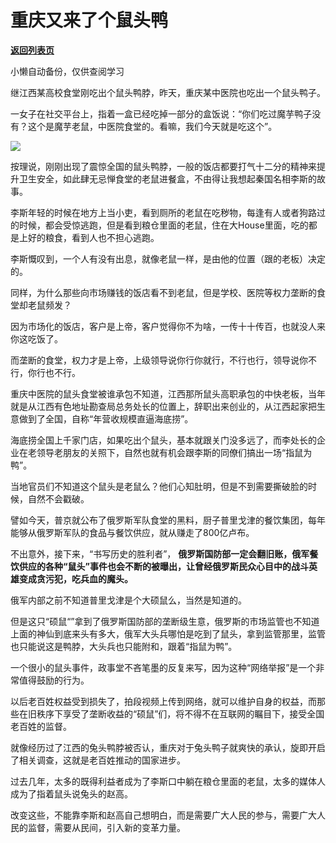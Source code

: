 # 重庆又来了个鼠头鸭

[**返回列表页**](/gzh/政事堂2019)

小懒自动备份，仅供查阅学习

继江西某高校食堂刚吃出个鼠头鸭脖，昨天，重庆某中医院也吃出一个鼠头鸭子。

一女子在社交平台上，指着一盒已经吃掉一部分的盒饭说：“你们吃过魔芋鸭子没有？这个是魔芋老鼠，中医院食堂的。看嘛，我们今天就是吃这个”。

![](https://mmbiz.qpic.cn/mmbiz_jpg/rxhS23yu8cNNtPWhpQNibFvMiaibCtnWxGiaZ6W8UrtogopMpRBu5EnW9eibBXAc6xibHEZHc4LrAgaU1ggbXYouj6hg/640?wx_fmt=jpeg)

按理说，刚刚出现了震惊全国的鼠头鸭脖，一般的饭店都要打气十二分的精神来提升卫生安全，如此肆无忌惮食堂的老鼠进餐盒，不由得让我想起秦国名相李斯的故事。

李斯年轻的时候在地方上当小吏，看到厕所的老鼠在吃秽物，每逢有人或者狗路过的时候，都会受惊逃跑，但是看到粮仓里面的老鼠，住在大House里面，吃的都是上好的粮食，看到人也不担心逃跑。

李斯慨叹到，一个人有没有出息，就像老鼠一样，是由他的位置（跟的老板）决定的。  

同样，为什么那些向市场赚钱的饭店看不到老鼠，但是学校、医院等权力垄断的食堂却老鼠频发？

因为市场化的饭店，客户是上帝，客户觉得你不为啥，一传十十传百，也就没人来你这吃饭了。

而垄断的食堂，权力才是上帝，上级领导说你行你就行，不行也行，领导说你不行，你行也不行。

重庆中医院的鼠头食堂被谁承包不知道，江西那所鼠头高职承包的中快老板，当年就是从江西有色地址勘查局总务处长的位置上，辞职出来创业的，从江西起家把生意做到了全国，自称“年营收规模直逼海底捞”。

海底捞全国上千家门店，如果吃出个鼠头，基本就跟关门没多远了，而李处长的企业在老领导老朋友的关照下，自然也就有机会跟李斯的同僚们搞出一场“指鼠为鸭”。

当地官员们不知道这个鼠头是老鼠么？他们心知肚明，但是不到需要撕破脸的时候，自然不会戳破。

譬如今天，普京就公布了俄罗斯军队食堂的黑料，厨子普里戈津的餐饮集团，每年能够从俄罗斯军队的食品与餐饮供应，就从赚走了800亿卢布。

不出意外，接下来，“书写历史的胜利者”，
**俄罗斯国防部一定会翻旧账，俄军餐饮供应的各种“鼠头”事件也会不断的被曝出，让曾经俄罗斯民众心目中的战斗英雄变成贪污犯，吃兵血的魔头。**

俄军内部之前不知道普里戈津是个大硕鼠么，当然是知道的。

但是这只“硕鼠“”拿到了俄罗斯国防部的垄断级生意，俄罗斯的市场监管也不知道上面的神仙到底来头有多大，俄军大头兵哪怕是吃到了鼠头，拿到监管那里，监管也只能说这是鸭脖，大头兵也只能附和，跟着“指鼠为鸭”。

一个很小的鼠头事件，政事堂不吝笔墨的反复来写，因为这种“网络举报”是一个非常值得鼓励的行为。

以后老百姓权益受到损失了，拍段视频上传到网络，就可以维护自身的权益，而那些在旧秩序下享受了垄断收益的“硕鼠”们，将不得不在互联网的瞩目下，接受全国老百姓的监督。

就像经历过了江西的兔头鸭脖被否认，重庆对于兔头鸭子就爽快的承认，旋即开启了相关调查，这就是老百姓推动的国家进步。

过去几年，太多的既得利益者成为了李斯口中躺在粮仓里面的老鼠，太多的媒体人成为了指着鼠头说兔头的赵高。

改变这些，不能靠李斯和赵高自己想明白，而是需要广大人民的参与，需要广大人民的监督，需要从民间，引入新的变革力量。  

